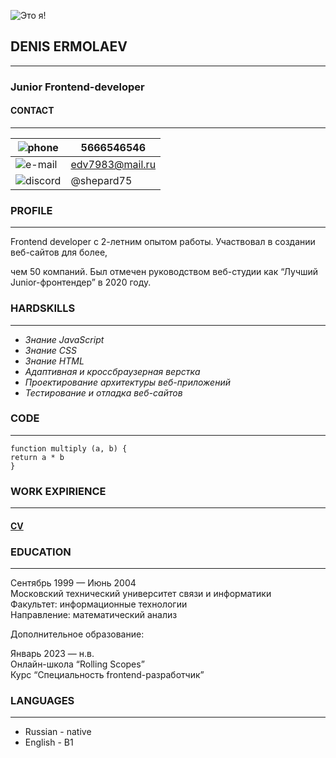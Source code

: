 ![Это я!](/rsschool-cv/cat.jpg)

## DENIS ERMOLAEV

***

### Junior Frontend-developer  
  
#### CONTACT

***
|![phone](/rsschool-cv/phone.png)|5666546546|
| ----------------------------------| --------- |
|![e-mail](/rsschool-cv/email.png)|edv7983@mail.ru|
|![discord](/rsschool-cv/discord_icon.png)|@shepard75|

### PROFILE

***
Frontend developer с 2-летним опытом работы. Участвовал в создании веб-сайтов для более,  

чем 50 компаний. Был отмечен руководством веб-студии как “Лучший Junior-фронтендер” в 2020 году.  

### HARDSKILLS

***

* *Знание JavaScript*
* *Знание CSS*
* *Знание HTML*
* *Адаптивная и кроссбраузерная верстка*
* *Проектирование архитектуры веб-приложений*
* *Тестирование и отладка веб-сайтов*  

### CODE

***

```
function multiply (a, b) {
return a * b
}
```  

### WORK EXPIRIENCE

***

#### [CV](https://shepard75.github.io/rsschool-cv/cv)  

### EDUCATION

***
Сентябрь 1999 — Июнь 2004  
Московский технический университет связи и информатики  
Факультет: информационные технологии  
Направление: математический анализ

Дополнительное образование:

Январь 2023 — н.в.  
Онлайн-школа “Rolling Scopes”  
Курс “Специальность frontend-разработчик”  

### LANGUAGES

***

* Russian - native
* English - B1

